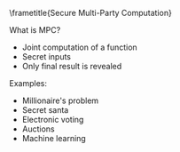 \frametitle{Secure Multi-Party Computation}

What is MPC?

- Joint computation of a function
- Secret inputs
- Only final result is revealed

Examples:

- Millionaire's problem
- Secret santa
- Electronic voting
- Auctions
- Machine learning
